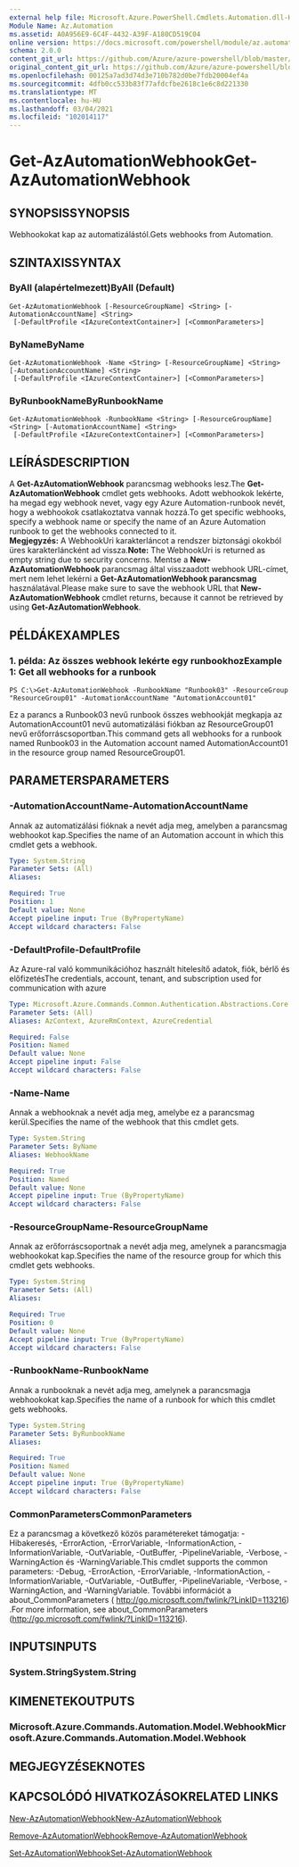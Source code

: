 ```yaml
---
external help file: Microsoft.Azure.PowerShell.Cmdlets.Automation.dll-Help.xml
Module Name: Az.Automation
ms.assetid: A0A956E9-6C4F-4432-A39F-A180CD519C04
online version: https://docs.microsoft.com/powershell/module/az.automation/get-azautomationwebhook
schema: 2.0.0
content_git_url: https://github.com/Azure/azure-powershell/blob/master/src/Automation/Automation/help/Get-AzAutomationWebhook.md
original_content_git_url: https://github.com/Azure/azure-powershell/blob/master/src/Automation/Automation/help/Get-AzAutomationWebhook.md
ms.openlocfilehash: 00125a7ad3d74d3e710b782d0be7fdb20004ef4a
ms.sourcegitcommit: 4dfb0cc533b83f77afdcfbe2618c1e6c8d221330
ms.translationtype: MT
ms.contentlocale: hu-HU
ms.lasthandoff: 03/04/2021
ms.locfileid: "102014117"
---
```

# <span data-ttu-id="77945-101">Get-AzAutomationWebhook</span><span class="sxs-lookup"><span data-stu-id="77945-101">Get-AzAutomationWebhook</span></span>

## <span data-ttu-id="77945-102">SYNOPSIS</span><span class="sxs-lookup"><span data-stu-id="77945-102">SYNOPSIS</span></span>
<span data-ttu-id="77945-103">Webhookokat kap az automatizálástól.</span><span class="sxs-lookup"><span data-stu-id="77945-103">Gets webhooks from Automation.</span></span>

## <span data-ttu-id="77945-104">SZINTAXIS</span><span class="sxs-lookup"><span data-stu-id="77945-104">SYNTAX</span></span>

### <span data-ttu-id="77945-105">ByAll (alapértelmezett)</span><span class="sxs-lookup"><span data-stu-id="77945-105">ByAll (Default)</span></span>
```
Get-AzAutomationWebhook [-ResourceGroupName] <String> [-AutomationAccountName] <String>
 [-DefaultProfile <IAzureContextContainer>] [<CommonParameters>]
```

### <span data-ttu-id="77945-106">ByName</span><span class="sxs-lookup"><span data-stu-id="77945-106">ByName</span></span>
```
Get-AzAutomationWebhook -Name <String> [-ResourceGroupName] <String> [-AutomationAccountName] <String>
 [-DefaultProfile <IAzureContextContainer>] [<CommonParameters>]
```

### <span data-ttu-id="77945-107">ByRunbookName</span><span class="sxs-lookup"><span data-stu-id="77945-107">ByRunbookName</span></span>
```
Get-AzAutomationWebhook -RunbookName <String> [-ResourceGroupName] <String> [-AutomationAccountName] <String>
 [-DefaultProfile <IAzureContextContainer>] [<CommonParameters>]
```

## <span data-ttu-id="77945-108">LEÍRÁS</span><span class="sxs-lookup"><span data-stu-id="77945-108">DESCRIPTION</span></span>
<span data-ttu-id="77945-109">A **Get-AzAutomationWebhook** parancsmag webhooks lesz.</span><span class="sxs-lookup"><span data-stu-id="77945-109">The **Get-AzAutomationWebhook** cmdlet gets webhooks.</span></span>
<span data-ttu-id="77945-110">Adott webhookok lekérte, ha megad egy webhook nevet, vagy egy Azure Automation-runbook nevét, hogy a webhookok csatlakoztatva vannak hozzá.</span><span class="sxs-lookup"><span data-stu-id="77945-110">To get specific webhooks, specify a webhook name or specify the name of an Azure Automation runbook to get the webhooks connected to it.</span></span><br>
<span data-ttu-id="77945-111">**Megjegyzés:** A WebhookUri karakterláncot a rendszer biztonsági okokból üres karakterláncként ad vissza.</span><span class="sxs-lookup"><span data-stu-id="77945-111">**Note:** The WebhookUri is returned as empty string due to security concerns.</span></span> <span data-ttu-id="77945-112">Mentse a **New-AzAutomationWebhook** parancsmag által visszaadott webhook URL-címet, mert nem lehet lekérni a **Get-AzAutomationWebhook parancsmag** használatával.</span><span class="sxs-lookup"><span data-stu-id="77945-112">Please make sure to save the webhook URL that **New-AzAutomationWebhook** cmdlet returns, because it cannot be retrieved by using **Get-AzAutomationWebhook**.</span></span>

## <span data-ttu-id="77945-113">PÉLDÁK</span><span class="sxs-lookup"><span data-stu-id="77945-113">EXAMPLES</span></span>

### <span data-ttu-id="77945-114">1. példa: Az összes webhook lekérte egy runbookhoz</span><span class="sxs-lookup"><span data-stu-id="77945-114">Example 1: Get all webhooks for a runbook</span></span>
```
PS C:\>Get-AzAutomationWebhook -RunbookName "Runbook03" -ResourceGroup "ResourceGroup01" -AutomationAccountName "AutomationAccount01"
```

<span data-ttu-id="77945-115">Ez a parancs a Runbook03 nevű runbook összes webhookját megkapja az AutomationAccount01 nevű automatizálási fiókban az ResourceGroup01 nevű erőforráscsoportban.</span><span class="sxs-lookup"><span data-stu-id="77945-115">This command gets all webhooks for a runbook named Runbook03 in the Automation account named AutomationAccount01 in the resource group named ResourceGroup01.</span></span>

## <span data-ttu-id="77945-116">PARAMETERS</span><span class="sxs-lookup"><span data-stu-id="77945-116">PARAMETERS</span></span>

### <span data-ttu-id="77945-117">-AutomationAccountName</span><span class="sxs-lookup"><span data-stu-id="77945-117">-AutomationAccountName</span></span>
<span data-ttu-id="77945-118">Annak az automatizálási fióknak a nevét adja meg, amelyben a parancsmag webhookot kap.</span><span class="sxs-lookup"><span data-stu-id="77945-118">Specifies the name of an Automation account in which this cmdlet gets a webhook.</span></span>

```yaml
Type: System.String
Parameter Sets: (All)
Aliases:

Required: True
Position: 1
Default value: None
Accept pipeline input: True (ByPropertyName)
Accept wildcard characters: False
```

### <span data-ttu-id="77945-119">-DefaultProfile</span><span class="sxs-lookup"><span data-stu-id="77945-119">-DefaultProfile</span></span>
<span data-ttu-id="77945-120">Az Azure-ral való kommunikációhoz használt hitelesítő adatok, fiók, bérlő és előfizetés</span><span class="sxs-lookup"><span data-stu-id="77945-120">The credentials, account, tenant, and subscription used for communication with azure</span></span>

```yaml
Type: Microsoft.Azure.Commands.Common.Authentication.Abstractions.Core.IAzureContextContainer
Parameter Sets: (All)
Aliases: AzContext, AzureRmContext, AzureCredential

Required: False
Position: Named
Default value: None
Accept pipeline input: False
Accept wildcard characters: False
```

### <span data-ttu-id="77945-121">-Name</span><span class="sxs-lookup"><span data-stu-id="77945-121">-Name</span></span>
<span data-ttu-id="77945-122">Annak a webhooknak a nevét adja meg, amelybe ez a parancsmag kerül.</span><span class="sxs-lookup"><span data-stu-id="77945-122">Specifies the name of the webhook that this cmdlet gets.</span></span>

```yaml
Type: System.String
Parameter Sets: ByName
Aliases: WebhookName

Required: True
Position: Named
Default value: None
Accept pipeline input: True (ByPropertyName)
Accept wildcard characters: False
```

### <span data-ttu-id="77945-123">-ResourceGroupName</span><span class="sxs-lookup"><span data-stu-id="77945-123">-ResourceGroupName</span></span>
<span data-ttu-id="77945-124">Annak az erőforráscsoportnak a nevét adja meg, amelynek a parancsmagja webhookokat kap.</span><span class="sxs-lookup"><span data-stu-id="77945-124">Specifies the name of the resource group for which this cmdlet gets webhooks.</span></span>

```yaml
Type: System.String
Parameter Sets: (All)
Aliases:

Required: True
Position: 0
Default value: None
Accept pipeline input: True (ByPropertyName)
Accept wildcard characters: False
```

### <span data-ttu-id="77945-125">-RunbookName</span><span class="sxs-lookup"><span data-stu-id="77945-125">-RunbookName</span></span>
<span data-ttu-id="77945-126">Annak a runbooknak a nevét adja meg, amelynek a parancsmagja webhookokat kap.</span><span class="sxs-lookup"><span data-stu-id="77945-126">Specifies the name of a runbook for which this cmdlet gets webhooks.</span></span>

```yaml
Type: System.String
Parameter Sets: ByRunbookName
Aliases:

Required: True
Position: Named
Default value: None
Accept pipeline input: True (ByPropertyName)
Accept wildcard characters: False
```

### <span data-ttu-id="77945-127">CommonParameters</span><span class="sxs-lookup"><span data-stu-id="77945-127">CommonParameters</span></span>
<span data-ttu-id="77945-128">Ez a parancsmag a következő közös paramétereket támogatja: -Hibakeresés, -ErrorAction, -ErrorVariable, -InformationAction, -InformationVariable, -OutVariable, -OutBuffer, -PipelineVariable, -Verbose, -WarningAction és -WarningVariable.</span><span class="sxs-lookup"><span data-stu-id="77945-128">This cmdlet supports the common parameters: -Debug, -ErrorAction, -ErrorVariable, -InformationAction, -InformationVariable, -OutVariable, -OutBuffer, -PipelineVariable, -Verbose, -WarningAction, and -WarningVariable.</span></span> <span data-ttu-id="77945-129">További információt a about_CommonParameters ( http://go.microsoft.com/fwlink/?LinkID=113216) .</span><span class="sxs-lookup"><span data-stu-id="77945-129">For more information, see about_CommonParameters (http://go.microsoft.com/fwlink/?LinkID=113216).</span></span>

## <span data-ttu-id="77945-130">INPUTS</span><span class="sxs-lookup"><span data-stu-id="77945-130">INPUTS</span></span>

### <span data-ttu-id="77945-131">System.String</span><span class="sxs-lookup"><span data-stu-id="77945-131">System.String</span></span>

## <span data-ttu-id="77945-132">KIMENETEK</span><span class="sxs-lookup"><span data-stu-id="77945-132">OUTPUTS</span></span>

### <span data-ttu-id="77945-133">Microsoft.Azure.Commands.Automation.Model.Webhook</span><span class="sxs-lookup"><span data-stu-id="77945-133">Microsoft.Azure.Commands.Automation.Model.Webhook</span></span>

## <span data-ttu-id="77945-134">MEGJEGYZÉSEK</span><span class="sxs-lookup"><span data-stu-id="77945-134">NOTES</span></span>

## <span data-ttu-id="77945-135">KAPCSOLÓDÓ HIVATKOZÁSOK</span><span class="sxs-lookup"><span data-stu-id="77945-135">RELATED LINKS</span></span>

[<span data-ttu-id="77945-136">New-AzAutomationWebhook</span><span class="sxs-lookup"><span data-stu-id="77945-136">New-AzAutomationWebhook</span></span>](./New-AzAutomationWebhook.md)

[<span data-ttu-id="77945-137">Remove-AzAutomationWebhook</span><span class="sxs-lookup"><span data-stu-id="77945-137">Remove-AzAutomationWebhook</span></span>](./Remove-AzAutomationWebhook.md)

[<span data-ttu-id="77945-138">Set-AzAutomationWebhook</span><span class="sxs-lookup"><span data-stu-id="77945-138">Set-AzAutomationWebhook</span></span>](./Set-AzAutomationWebhook.md)


